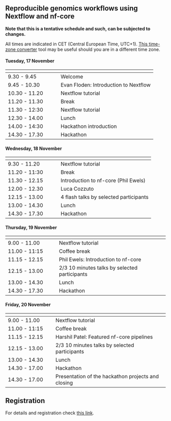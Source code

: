 ## Reproducible genomics workflows using Nextflow and nf-core

**Note that this is a tentative schedule and such, can be subjected to changes.** 

All times are indicated in CET (Central European Time, UTC+1). [This time-zone converter](https://savvytime.com/converter/cet) tool may be useful should you are in a different time zone.

#### Tuesday, 17 November

|<img width=150/>|                            |
|-------------- |----------------------------|
| 9.30  - 9.45  | Welcome               |
| 9.45  - 10.30 | Evan  Floden: Introduction to Nextflow |
| 10.30 - 11.20 | Nextflow tutorial             |
| 11.20 - 11.30 | Break              |
| 11.30 - 12:30 | Nextflow tutorial |
| 12.30 - 14.00 | Lunch  |
| 14.00 - 14:30 | Hackathon introduction  |
| 14.30 - 17.30 | Hackathon  |

#### Wednesday, 18 November

|<img width=150/>|                            |
|---------------|---------------------------|
| 9.30  - 11.20 | Nextflow tutorial             |              |
| 11.20 - 11:30 | Break |
| 11.30 - 12.15 | Introduction to nf-core (Phil Ewels) |
| 12.00 - 12.30 | Luca Cozzuto  |
| 12.15 - 13.00 | 4 flash talks by selected participants  |
| 13.00 - 14.30 | Lunch  |
| 14.30 - 17.30 | Hackathon  |

#### Thursday, 19 November

|<img width=150/>|                            |
|---------------|---------------------------|
| 9.00 - 11.00 | Nextflow tutorial             |              |
| 11.00 - 11:15 | Coffee break |
| 11.15 - 12.15| Phil Ewels: Introduction to nf-core |
| 12.15 - 13.00 | 2/3 10 minutes talks by selected participants  |
| 13.00 - 14.30 | Lunch  |
| 14.30 - 17.30 | Hackathon  |

#### Friday, 20 November

|<img width=150/>|                            |
|---------------|---------------------------|
| 9.00 - 11.00 | Nextflow tutorial             |              |
| 11.00 - 11:15 | Coffee break |
| 11.15 - 12.15| Harshil Patel: Featured nf-core pipelines  |
| 12.15 - 13.00 | 2/3 10 minutes talks by selected participants  |
| 13.00 - 14.30 | Lunch  |
| 14.30 - 17.00 | Hackathon  |
| 14.30 - 17.00 | Presentation of the hackathon projects and closing |

## Registration 

For details and registration check [this link](https://apps.crg.es/content/internet/events/webforms/reproducible-genomics-workflows-using-nextflow-and-nf-core/).
